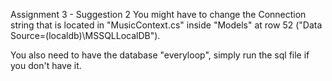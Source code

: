 ﻿Assignment 3 - Suggestion 2
You might have to change the Connection string
that is located in "MusicContext.cs" inside "Models"
at row 52 ("Data Source=(localdb)\\MSSQLLocalDB").

You also need to have the database "everyloop",
simply run the sql file if you don't have it.
